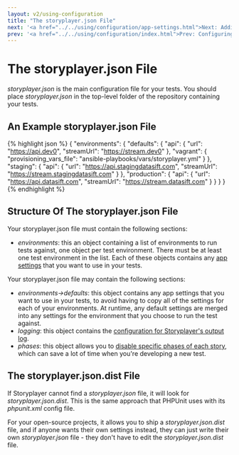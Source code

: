 ```yaml
---
layout: v2/using-configuration
title: "The storyplayer.json File"
next: '<a href="../../using/configuration/app-settings.html">Next: Adding App Settings To Your Config File</a>'
prev: '<a href="../../using/configuration/index.html">Prev: Configuring Storyplayer</a>'
---
```


# The storyplayer.json File

_storyplayer.json_ is the main configuration file for your tests.  You should place _storyplayer.json_ in the top-level folder of the repository containing your tests.

## An Example storyplayer.json File

{% highlight json %}
{
    "environments": {
        "defaults": {
            "api": {
                "url": "https://api.dev0",
                "streamUrl": "https://stream.dev0"
            },
            "vagrant": {
                "provisioning_vars_file": "ansible-playbooks/vars/storyplayer.yml"
            }
        },
        "staging": {
            "api": {
                "url": "https://api.stagingdatasift.com",
                "streamUrl": "https://stream.stagingdatasift.com"
            }
        },
        "production": {
            "api": {
                "url": "https://api.datasift.com",
                "streamUrl": "https://stream.datasift.com"
            }
        }
    }
}
{% endhighlight %}

## Structure Of The storyplayer.json File

Your storyplayer.json file must contain the following sections:

* _environments_: this an object containing a list of environments to run tests against, one object per test environment.  There must be at least one test environment in the list.  Each of these objects contains any [app settings](app-settings.html) that you want to use in your tests.

Your storyplayer.json file may contain the following sections:

* _environments->defaults_: this object contains any app settings that you want to use in your tests, to avoid having to copy all of the settings for each of your environments.  At runtime, any default settings are merged into any settings for the environment that you choose to run the test against.
* _logging_: this object contains the [configuration for Storyplayer's output log](logging.html).
* _phases_: this object allows you to [disable specific phases of each story](test-phases.html), which can save a lot of time when you're developing a new test.

## The storyplayer.json.dist File

If Storyplayer cannot find a _storyplayer.json_ file, it will look for _storyplayer.json.dist_.  This is the same approach that PHPUnit uses with its _phpunit.xml_ config file.

For your open-source projects, it allows you to ship a _storyplayer.json.dist_ file, and if anyone wants their own settings instead, they can just write their own _storyplayer.json_ file - they don't have to edit the _storyplayer.json.dist_ file.
